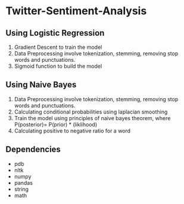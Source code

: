 # Twitter-Sentiment-Analysis
## Using Logistic Regression
  1. Gradient Descent to train the model
  2. Data Preprocessing involve tokenization, stemming, removing stop words and punctuations.
  3. Sigmoid function to build the model
## Using Naive Bayes
  1. Data Preprocessing involve tokenization, stemming, removing stop words and punctuations.
  2. Calculating conditional probabilities using laplacian smoothing
  3. Train the model using principles of naive bayes theorem, where P(posterior)= P(prior) * (liklihood)
  4. Calculating positive to negative ratio for a word

## Dependencies
* pdb
* nltk
* numpy
* pandas
* string 
* math

